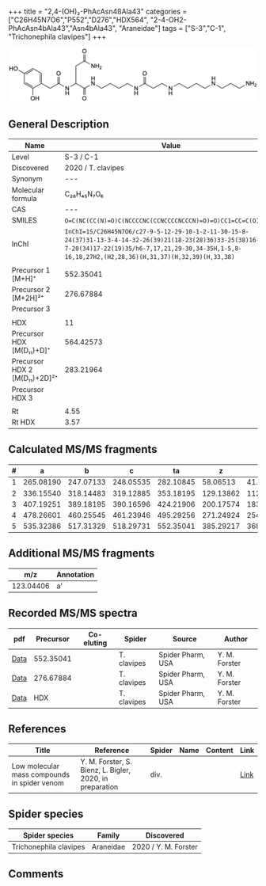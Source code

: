 +++
title = "2,4-(OH)₂-PhAcAsn4ßAla43"
categories = ["C26H45N7O6","P552","D276","HDX564",
"2-4-OH2-PhAcAsn4bAla43","Asn4bAla43",
"Araneidae"]
tags = ["S-3","C-1",
"Trichonephila clavipes"]
+++

![](/img/2-4-OH2-PhAcAsn4bAla43.png)

## General Description

| Name                       | Value              |
|----------------------------|--------------------|
| Level                      | S-3 / C-1          |
| Discovered                 | 2020 / T. clavipes |
| Synonym                    | ---                |
| Molecular formula          | C₂₆H₄₅N₇O₆                   |
| CAS                        | ---                |
| SMILES | `O=C(NC(CC(N)=O)C(NCCCCNC(CCNCCCCNCCCN)=O)=O)CC1=CC=C(O)C=C1O`  |
| InChI  | `InChI=1S/C26H45N7O6/c27-9-5-12-29-10-1-2-11-30-15-8-24(37)31-13-3-4-14-32-26(39)21(18-23(28)36)33-25(38)16-19-6-7-20(34)17-22(19)35/h6-7,17,21,29-30,34-35H,1-5,8-16,18,27H2,(H2,28,36)(H,31,37)(H,32,39)(H,33,38)`  |
|                            |                    |
| Precursor 1 [M+H]⁺       | 552.35041      |
| Precursor 2 [M+2H]²⁺        | 276.67884       |
| Precursor 3                |                    |
|                            |                    |
| HDX                        | 11                   |
| Precursor HDX   [M(D₁₁)+D]⁺   | 564.42573                   |
| Precursor HDX 2 [M(D₁₁)+2D]²⁺ | 283.21964                   |
| Precursor HDX 3            |                    |
|                            |                    |
| Rt                         | 4.55                   |
| Rt HDX                     | 3.57                   |

## Calculated MS/MS fragments

| # | a         | b         | c         | ta        | z         | y         | tz        |
|---|-----------|-----------|-----------|-----------|-----------|-----------|-----------|
| 1 | 265.08190 | 247.07133 | 248.05535 | 282.10845 | 58.06513 | 41.03858 | 75.09167 |
| 2 | 336.15540 | 318.14483 | 319.12885 | 353.18195 | 129.13862 | 112.11208 | 146.16517 |
| 3 | 407.19251 | 389.18195 | 390.16596 | 424.21906 | 200.17574 | 183.14919 | 217.20229 |
| 4 | 478.26601 | 460.25545 | 461.23946 | 495.29256 | 271.24924 | 254.22269 | 288.27579 |
| 5 | 535.32386 | 517.31329 | 518.29731 | 552.35041 | 385.29217 | 368.26562 | 402.31871 |

## Additional MS/MS fragments

| m/z       | Annotation |
|-----------|------------|
| 123.04406 | a'         |

## Recorded MS/MS spectra

| pdf                                             | Precursor | Co-eluting | Spider      | Source                       | Author        |
|-------------------------------------------------|-----------|------------|-------------|------------------------------|---------------|
| [Data](/pdf/N-clavipes/552_2-4-OH2-PhAcAsn4bAla43_Nc.pdf) | 552.35041 |           | T. clavipes | Spider Pharm, USA | Y. M. Forster |
| [Data](/pdf/N-clavipes/552_2-4-OH2-PhAcAsn4bAla43_Nc_2.pdf) | 276.67884 |           | T. clavipes | Spider Pharm, USA | Y. M. Forster |
| [Data](/pdf/N-clavipes/552_2-4-OH2-PhAcAsn4bAla43_Nc_HDX.pdf) | HDX |           | T. clavipes | Spider Pharm, USA | Y. M. Forster |

## References

| Title | Reference | Spider | Name | Content | Link |
|-------|-----------|--------|------|---------|------|
| Low molecular mass compounds in spider venom      | Y. M. Forster, S. Bienz, L. Bigler, 2020, in preparation          | div.       |   |   | [Link](unknown) |

## Spider species

| Spider species     | Family     | Discovered           |
|--------------------|------------|----------------------|
| Trichonephila clavipes | Araneidae | 2020 / Y. M. Forster |


## Comments